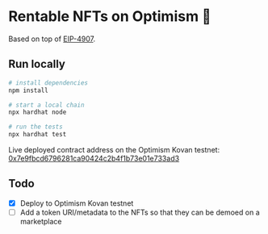 # Rentable NFTs on Optimism 🔴

Based on top of [EIP-4907](https://github.com/ethereum/EIPs/blob/master/EIPS/eip-4907.md).

## Run locally

```bash
# install dependencies
npm install

# start a local chain
npx hardhat node

# run the tests
npx hardhat test
```

Live deployed contract address on the Optimism Kovan testnet: [0x7e9fbcd6796281ca90424c2b4f1b73e01e733ad3](https://kovan-optimistic.etherscan.io/address/0x7e9fbcd6796281ca90424c2b4f1b73e01e733ad3)

## Todo

- [x] Deploy to Optimism Kovan testnet
- [ ] Add a token URI/metadata to the NFTs so that they can be demoed on a marketplace
